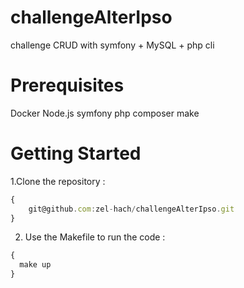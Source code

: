 # challengeAlterIpso
challenge CRUD with symfony + MySQL + php cli


# Prerequisites
  Docker
  Node.js
  symfony
  php
  composer
  make
# Getting Started
1.Clone the repository :
```js
{
    git@github.com:zel-hach/challengeAlterIpso.git
}
```
2. Use the Makefile to run the code :
```js
{
  make up 
}
```